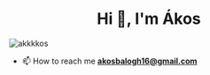 <h1 align="center">Hi 👋, I'm Ákos</h1>

<p align="left"> <img src="https://komarev.com/ghpvc/?username=akkkkos" alt="akkkkos" /> </p>

- 📫 How to reach me **akosbalogh16@gmail.com**



